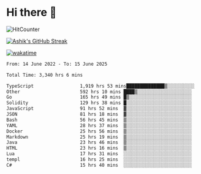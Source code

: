 # Hi there 👋

![HitCounter](https://hits.seeyoufarm.com/api/count/incr/badge.svg?url=https%3A%2F%2Fgithub.com%2Fashrhmn1212%2Fhit-counter)

<!-- ![Contribution Graph](https://github-readme-activity-graph.cyclic.app/graph?username=ashrhmn) -->


<!-- [![Top Langs](https://github-readme-stats.vercel.app/api/top-langs/?username=ashrhmn&layout=compact&theme=synthwave&langs_count=10&card_width=445)](https://github.com/anuraghazra/github-readme-stats) -->

[![Ashik's GitHub Streak](https://github-readme-streak-stats.herokuapp.com/?user=ashrhmn&theme=blood&fire=DD7F1C&background=151515&dates=9f9f9f&border=DD2727)](https://git.io/streak-stats)

<!-- ![Ashik's GitHub stats](https://github-readme-stats.vercel.app/api/?username=ashrhmn&show_icons=true&title_color=fff&icon_color=79ff97&text_color=9f9f9f&bg_color=151515) -->

[![wakatime](https://wakatime.com/badge/user/3df86613-ba63-4631-8e65-0ff18e7becad.svg)](https://wakatime.com/@3df86613-ba63-4631-8e65-0ff18e7becad)

<!--START_SECTION:waka-->

```txt
From: 14 June 2022 - To: 15 June 2025

Total Time: 3,340 hrs 6 mins

TypeScript                 1,919 hrs 53 mins██████████████▒░░░░░░░░░░   57.48 %
Other                      592 hrs 10 mins ████▒░░░░░░░░░░░░░░░░░░░░   17.73 %
Go                         165 hrs 49 mins █▒░░░░░░░░░░░░░░░░░░░░░░░   04.97 %
Solidity                   129 hrs 38 mins █░░░░░░░░░░░░░░░░░░░░░░░░   03.88 %
JavaScript                 91 hrs 52 mins  ▓░░░░░░░░░░░░░░░░░░░░░░░░   02.75 %
JSON                       81 hrs 18 mins  ▓░░░░░░░░░░░░░░░░░░░░░░░░   02.43 %
Bash                       56 hrs 45 mins  ▒░░░░░░░░░░░░░░░░░░░░░░░░   01.70 %
YAML                       28 hrs 37 mins  ▒░░░░░░░░░░░░░░░░░░░░░░░░   00.86 %
Docker                     25 hrs 56 mins  ▒░░░░░░░░░░░░░░░░░░░░░░░░   00.78 %
Markdown                   25 hrs 19 mins  ▒░░░░░░░░░░░░░░░░░░░░░░░░   00.76 %
Java                       23 hrs 46 mins  ▒░░░░░░░░░░░░░░░░░░░░░░░░   00.71 %
HTML                       23 hrs 16 mins  ▒░░░░░░░░░░░░░░░░░░░░░░░░   00.70 %
Lua                        17 hrs 31 mins  ░░░░░░░░░░░░░░░░░░░░░░░░░   00.52 %
templ                      16 hrs 25 mins  ░░░░░░░░░░░░░░░░░░░░░░░░░   00.49 %
C#                         15 hrs 40 mins  ░░░░░░░░░░░░░░░░░░░░░░░░░   00.47 %
```

<!--END_SECTION:waka-->


<!--### Most Used Languages 
<img src="https://wakatime.com/share/@ashrhmn/24ecb986-5bf8-4607-af7f-0aab08908d8c.png" />

### Favourite Tools
<img src="https://wakatime.com/share/@ashrhmn/f4e08015-f3bc-460a-9228-95a3ba11c604.png" />-->
